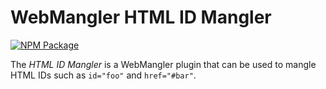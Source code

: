 # WebMangler HTML ID Mangler

[![NPM Package][npm-image]][npm-url]

The _HTML ID Mangler_ is a WebMangler plugin that can be used to mangle HTML
IDs such as `id="foo"` and `href="#bar"`.

[npm-url]: https://www.npmjs.com/package/@webmangler/mangler-html-ids "NPM package"
[npm-image]: https://img.shields.io/npm/v/@webmangler/mangler-html-ids.svg
